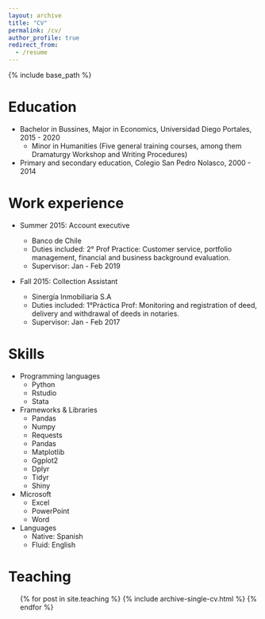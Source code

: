 ```yaml
---
layout: archive
title: "CV"
permalink: /cv/
author_profile: true
redirect_from:
  - /resume
---
```


{% include base_path %}

Education
======
* Bachelor in Bussines, Major in Economics, Universidad Diego Portales, 2015 - 2020
  * Minor in Humanities (Five general training courses, among them Dramaturgy Workshop and Writing Procedures)
* Primary and secondary education, Colegio San Pedro Nolasco, 2000 - 2014

Work experience
======

* Summer 2015: Account executive
  * Banco de Chile
  * Duties included: 2° Prof Practice: Customer service, portfolio management, financial and business background evaluation.
  * Supervisor: Jan - Feb 2019

* Fall 2015: Collection Assistant
  * Sinergía Inmobiliaria S.A
  * Duties included: 1°Práctica Prof: Monitoring and registration of deed, delivery and withdrawal of deeds in notaries.
  * Supervisor: Jan - Feb 2017
  

  
  
Skills
======
* Programming languages
  * Python
  * Rstudio 
  * Stata
* Frameworks & Libraries
  * Pandas
  * Numpy 
  * Requests
  * Pandas
  * Matplotlib
  * Ggplot2
  * Dplyr
  * Tidyr 
  * Shiny
* Microsoft
  * Excel
  * PowerPoint
  * Word
* Languages
  * Native: Spanish
  * Fluid: English

Teaching
======
  <ul>{% for post in site.teaching %}
    {% include archive-single-cv.html %}
  {% endfor %}</ul>
  

